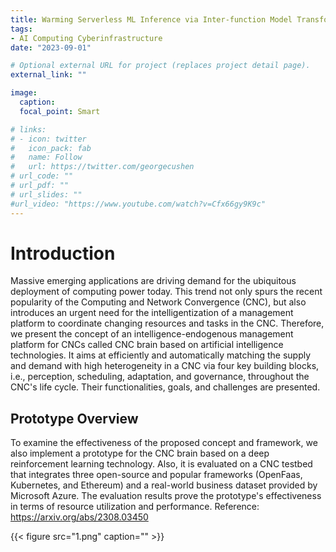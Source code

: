 ```yaml
---
title: Warming Serverless ML Inference via Inter-function Model Transformation
tags:
- AI Computing Cyberinfrastructure
date: "2023-09-01"

# Optional external URL for project (replaces project detail page).
external_link: ""

image:
  caption: 
  focal_point: Smart

# links:
# - icon: twitter
#   icon_pack: fab
#   name: Follow
#   url: https://twitter.com/georgecushen
# url_code: ""
# url_pdf: ""
# url_slides: ""
#url_video: "https://www.youtube.com/watch?v=Cfx66gy9K9c"
---
```


# Introduction

Massive emerging applications are driving demand for the ubiquitous deployment of computing power today. This trend not only spurs the recent popularity of the Computing and Network Convergence (CNC), but also introduces an urgent need for the intelligentization of a management platform to coordinate changing resources and tasks in the CNC. Therefore, we present the concept of an intelligence-endogenous management platform for CNCs called CNC brain based on artificial intelligence technologies. It aims at efficiently and automatically matching the supply and demand with high heterogeneity in a CNC via four key building blocks, i.e., perception, scheduling, adaptation, and governance, throughout the CNC's life cycle. Their functionalities, goals, and challenges are presented. 

## Prototype Overview

To examine the effectiveness of the proposed concept and framework, we also implement a prototype for the CNC brain based on a deep reinforcement learning technology. Also, it is evaluated on a CNC testbed that integrates three open-source and popular frameworks (OpenFaas, Kubernetes, and Ethereum) and a real-world business dataset provided by Microsoft Azure. The evaluation results prove the prototype's effectiveness in terms of resource utilization and performance.
Reference: https://arxiv.org/abs/2308.03450 

{{< figure src="1.png" caption="" >}}